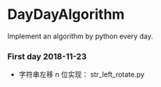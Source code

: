 # DayDayAlgorithm
Implement an algorithm by python every day.

### First day 2018-11-23

* 字符串左移 n 位实现： str_left_rotate.py
